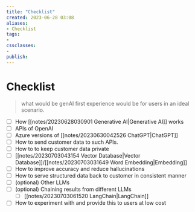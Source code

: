 ```yaml
---
title: "Checklist"
created: 2023-06-28 03:08
aliases: 
- Checklist
tags:
- 
cssclasses:
- 
publish:
---
```


<!-- 
tags: 
-->

<!--internal
parent:: [[]]
child:: [[]]
related:: [[]]
-->

<!--external
- [ ] []()
-->

# Checklist

> what would be genAI first experience would be for users in an ideal scenario. 

- [ ] How [[notes/20230628030901 Generative AI|Generative AI]] works
- [ ] APIs of OpenAI
- [ ] Azure versions of [[notes/20230630042526 ChatGPT|ChatGPT]]
- [ ] How to send customer data to such APIs.
- [ ] How to to keep customer data private
- [ ] [[notes/20230703043154 Vector Database|Vector Database]]/[[notes/20230703031649 Word Embedding|Embedding]]
- [ ] How to improve accuracy and reduce hallucinations
- [ ] How to serve structured data back to customer in consistent manner
- [ ] (optional) Other LLMs
- [ ] (optional) Chaining results from different LLMs
	- [ ] [[notes/20230703061520 LangChain|LangChain]]
- [ ] How to experiment with and provide this to users at low cost
